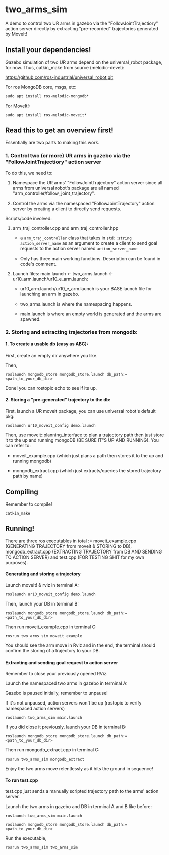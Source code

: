# two_arms_sim

A demo to control two UR arms in gazebo via the "FollowJointTrajectiory" action server directly by extracting "pre-recorded" trajectories generated by MoveIt!


## Install your dependencies!


Gazebo simulation of two UR arms depend on the universal_robot package, for now. Thus, catkin_make from source (melodic-devel):

https://github.com/ros-industrial/universal_robot.git

For ros MongoDB core, msgs, etc:

```
sudo apt install ros-melodic-mongodb*
```

For MoveIt!:

```
sudo apt install ros-melodic-moveit*
```


## Read this to get an overview first!

Essentially are two parts to making this work.

### 1. Control two (or more) UR arms in gazebo via the "FollowJointTrajectiory" action server

To do this, we need to:
1. Namespace the UR arms' "FollowJointTrajectory" action server since all arms from universal robot's package are all named "arm_controller/follow_joint_trajectory".

2. Control the arms via the namespaced "FollowJointTrajectory" action server by creating a client to directly send requests.

Scripts/code involved:

1. arm_traj_controller.cpp and arm_traj_controller.hpp

   - a ```arm_traj_controller``` class that takes in ```std::string action_server_name``` as an argument to create a client to
     send goal requests to the action server named ```action_server_name``` 
     
   - Only has three main working functions. Description can be found in code's comment.
   
2. Launch files: main.launch <- two_arms.launch <- ur10_arm.launch/ur10_e_arm.launch:

   - ur10_arm.launch/ur10_e_arm.launch is your BASE launch file for launching an arm in gazebo.
   
   - two_arms.launch is where the namespacing happens.
   
   - main.launch is where an empty world is generated and the arms are spawned.
   
   
### 2. Storing and extracting trajectories from mongodb:


#### 1. To create a usable db (easy as ABC):

First, create an empty dir anywhere you like.

Then,

```
roslaunch mongodb_store mongodb_store.launch db_path:=<path_to_your_db_dir>
```

Done! you can rostopic echo to see if its up.

#### 2. Storing a "pre-generated" trajectory to the db:

First, launch a UR moveit package, you can use universal robot's default pkg:

```
roslaunch ur10_moveit_config demo.launch
```

Then, use moveit::planning_interface to plan a trajectory path then just store it to the up and running mongoDB (BE SURE IT"S UP AND RUNNING). You can refer to:

- moveit_example.cpp (which just plans a path then stores it to the up and running mongodb)

- mongodb_extract.cpp (which just extracts/queries the stored trajectory path by name)


## Compiling

Remember to compile! 

```
catkin_make
```

## Running!

There are three ros executables in total := moveit_example.cpp (GENERATING TRAJECTORY from moveit & STORING to DB), mongodb_extract.cpp (EXTRACTING TRAJECTORY from DB AND SENDING TO ACTION SERVER) and test.cpp (FOR TESTING SHIT for my own purposes).

#### Generating and storing a trajectory

Launch moveIt! & rviz in terminal A:

```
roslaunch ur10_moveit_config demo.launch
```

Then, launch your DB in terminal B:

```
roslaunch mongodb_store mongodb_store.launch db_path:=<path_to_your_db_dir>
```

Then run moveit_example.cpp in terminal C:

```
rosrun two_arms_sim moveit_example
```

You should see the arm move in Rviz and in the end, the terminal should confirm the storing of a trajectory to your DB.


#### Extracting and sending goal request to action server

Remember to close your previously opened RViz.

Launch the namespaced two arms in gazebo in terminal A:

Gazebo is paused initially, remember to unpause!

If it's not unpaused, action servers won't be up (rostopic to verify namespaced action servers)

```
roslaunch two_arms_sim main.launch
```

If you did close it previously, launch your DB in terminal B:

```
roslaunch mongodb_store mongodb_store.launch db_path:=<path_to_your_db_dir>
```

Then run mongodb_extract.cpp in terminal C:

```
rosrun two_arms_sim mongodb_extract
```

Enjoy the two arms move relentlessly as it hits the ground in sequence!


#### To run test.cpp

test.cpp just sends a manually scripted trajectory path to the arms' action server.

Launch the two arms in gazebo and DB in terminal A and B like before:

```
roslaunch two_arms_sim main.launch
```

```
roslaunch mongodb_store mongodb_store.launch db_path:=<path_to_your_db_dir>
```

Run the executable,

```
rosrun two_arms_sim two_arms_sim
```



